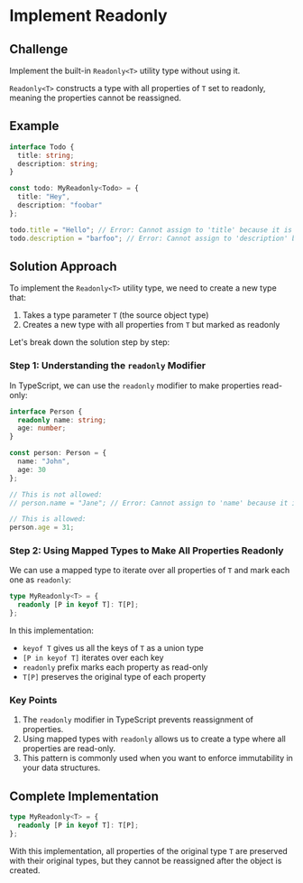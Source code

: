 # Implement Readonly

## Challenge

Implement the built-in `Readonly<T>` utility type without using it.

`Readonly<T>` constructs a type with all properties of `T` set to readonly, meaning the properties cannot be reassigned.

## Example

```ts
interface Todo {
  title: string;
  description: string;
}

const todo: MyReadonly<Todo> = {
  title: "Hey",
  description: "foobar"
};

todo.title = "Hello"; // Error: Cannot assign to 'title' because it is a read-only property.
todo.description = "barfoo"; // Error: Cannot assign to 'description' because it is a read-only property.
```

## Solution Approach

To implement the `Readonly<T>` utility type, we need to create a new type that:
1. Takes a type parameter `T` (the source object type)
2. Creates a new type with all properties from `T` but marked as readonly

Let's break down the solution step by step:

### Step 1: Understanding the `readonly` Modifier

In TypeScript, we can use the `readonly` modifier to make properties read-only:

```ts
interface Person {
  readonly name: string;
  age: number;
}

const person: Person = {
  name: "John",
  age: 30
};

// This is not allowed:
// person.name = "Jane"; // Error: Cannot assign to 'name' because it is a read-only property.

// This is allowed:
person.age = 31;
```

### Step 2: Using Mapped Types to Make All Properties Readonly

We can use a mapped type to iterate over all properties of `T` and mark each one as `readonly`:

```ts
type MyReadonly<T> = {
  readonly [P in keyof T]: T[P];
};
```

In this implementation:
- `keyof T` gives us all the keys of `T` as a union type
- `[P in keyof T]` iterates over each key
- `readonly` prefix marks each property as read-only
- `T[P]` preserves the original type of each property

### Key Points

1. The `readonly` modifier in TypeScript prevents reassignment of properties.
2. Using mapped types with `readonly` allows us to create a type where all properties are read-only.
3. This pattern is commonly used when you want to enforce immutability in your data structures.

## Complete Implementation

```ts
type MyReadonly<T> = {
  readonly [P in keyof T]: T[P];
};
```

With this implementation, all properties of the original type `T` are preserved with their original types, but they cannot be reassigned after the object is created.
